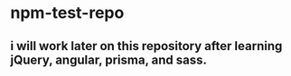 ﻿# npm-test-repo
## i will work later on this repository after learning jQuery, angular, prisma, and sass.

